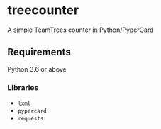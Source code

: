 # treecounter
A simple TeamTrees counter in Python/PyperCard

## Requirements
Python 3.6 or above<br>
### Libraries
* `lxml`
* `pypercard`
* `requests`

